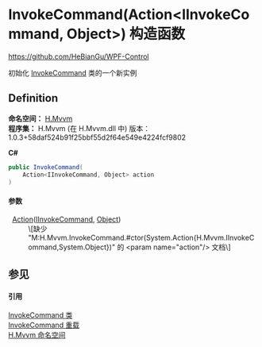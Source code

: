 # InvokeCommand(Action&lt;IInvokeCommand, Object&gt;) 构造函数
https://github.com/HeBianGu/WPF-Control

初始化 <a href="d8129c92-d79d-8a1e-c8ce-f574c37ecc56">InvokeCommand</a> 类的一个新实例



## Definition
**命名空间：** <a href="2171cdff-f9c4-6682-6b3e-a29f9cee4c25">H.Mvvm</a>  
**程序集：** H.Mvvm (在 H.Mvvm.dll 中) 版本：1.0.3+58daf524b91f25bbf55d2f64e549e4224fcf9802

**C#**
``` C#
public InvokeCommand(
	Action<IInvokeCommand, Object> action
)
```



#### 参数
<dl><dt>  <a href="https://learn.microsoft.com/dotnet/api/system.action-2" target="_blank" rel="noopener noreferrer">Action</a>(<a href="409a005f-9562-e0fd-a750-8a19dc46c2b0">IInvokeCommand</a>, <a href="https://learn.microsoft.com/dotnet/api/system.object" target="_blank" rel="noopener noreferrer">Object</a>)</dt><dd>\[缺少 "M:H.Mvvm.InvokeCommand.#ctor(System.Action{H.Mvvm.IInvokeCommand,System.Object})" 的 &lt;param name="action"/&gt; 文档\]</dd></dl>

## 参见


#### 引用
<a href="d8129c92-d79d-8a1e-c8ce-f574c37ecc56">InvokeCommand 类</a>  
<a href="d370f936-0574-7a24-3636-562e4865c8de">InvokeCommand 重载</a>  
<a href="2171cdff-f9c4-6682-6b3e-a29f9cee4c25">H.Mvvm 命名空间</a>  
